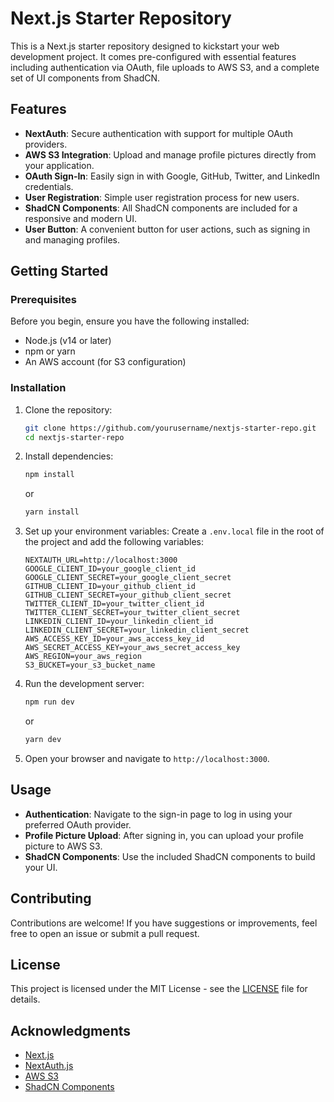 # Next.js Starter Repository

This is a Next.js starter repository designed to kickstart your web development project. It comes pre-configured with essential features including authentication via OAuth, file uploads to AWS S3, and a complete set of UI components from ShadCN.

## Features

- **NextAuth**: Secure authentication with support for multiple OAuth providers.
- **AWS S3 Integration**: Upload and manage profile pictures directly from your application.
- **OAuth Sign-In**: Easily sign in with Google, GitHub, Twitter, and LinkedIn credentials.
- **User Registration**: Simple user registration process for new users.
- **ShadCN Components**: All ShadCN components are included for a responsive and modern UI.
- **User Button**: A convenient button for user actions, such as signing in and managing profiles.

## Getting Started

### Prerequisites

Before you begin, ensure you have the following installed:

- Node.js (v14 or later)
- npm or yarn
- An AWS account (for S3 configuration)

### Installation

1. Clone the repository:
   ```bash
   git clone https://github.com/yourusername/nextjs-starter-repo.git
   cd nextjs-starter-repo
   ```

2. Install dependencies:
   ```bash
   npm install
   ```
   or
   ```bash
   yarn install
   ```

3. Set up your environment variables:
   Create a `.env.local` file in the root of the project and add the following variables:
   ```plaintext
   NEXTAUTH_URL=http://localhost:3000
   GOOGLE_CLIENT_ID=your_google_client_id
   GOOGLE_CLIENT_SECRET=your_google_client_secret
   GITHUB_CLIENT_ID=your_github_client_id
   GITHUB_CLIENT_SECRET=your_github_client_secret
   TWITTER_CLIENT_ID=your_twitter_client_id
   TWITTER_CLIENT_SECRET=your_twitter_client_secret
   LINKEDIN_CLIENT_ID=your_linkedin_client_id
   LINKEDIN_CLIENT_SECRET=your_linkedin_client_secret
   AWS_ACCESS_KEY_ID=your_aws_access_key_id
   AWS_SECRET_ACCESS_KEY=your_aws_secret_access_key
   AWS_REGION=your_aws_region
   S3_BUCKET=your_s3_bucket_name
   ```

4. Run the development server:
   ```bash
   npm run dev
   ```
   or
   ```bash
   yarn dev
   ```

5. Open your browser and navigate to `http://localhost:3000`.

## Usage

- **Authentication**: Navigate to the sign-in page to log in using your preferred OAuth provider.
- **Profile Picture Upload**: After signing in, you can upload your profile picture to AWS S3.
- **ShadCN Components**: Use the included ShadCN components to build your UI.

## Contributing

Contributions are welcome! If you have suggestions or improvements, feel free to open an issue or submit a pull request.

## License

This project is licensed under the MIT License - see the [LICENSE](LICENSE) file for details.

## Acknowledgments

- [Next.js](https://nextjs.org/)
- [NextAuth.js](https://next-auth.js.org/)
- [AWS S3](https://aws.amazon.com/s3/)
- [ShadCN Components](https://shadcn.dev/)
